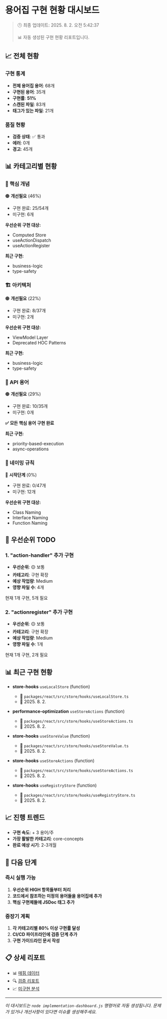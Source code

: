 # 용어집 구현 현황 대시보드

> 🕒 최종 업데이트: 2025. 8. 2. 오전 5:42:37
> 
> 📊 자동 생성된 구현 현황 리포트입니다.

## 📈 전체 현황

### 구현 통계
- **전체 용어집 용어**: 68개
- **구현된 용어**: 35개
- **구현률**: **51%**
- **스캔된 파일**: 83개
- **태그가 있는 파일**: 21개

### 품질 현황
- **검증 상태**: ✅ 통과
- **에러**: 0개
- **경고**: 45개

## 📊 카테고리별 현황


### 🎯 핵심 개념

🟠 **개선필요** (46%)

- 구현 완료: 25/54개
- 미구현: 6개


**우선순위 구현 대상:**
- Computed Store
- useActionDispatch
- useActionRegister



**최근 구현:**
- business-logic
- type-safety



### 🏗️ 아키텍처

🟠 **개선필요** (22%)

- 구현 완료: 8/37개
- 미구현: 2개


**우선순위 구현 대상:**
- ViewModel Layer
- Deprecated HOC Patterns



**최근 구현:**
- business-logic
- type-safety



### 🔌 API 용어

🟠 **개선필요** (29%)

- 구현 완료: 10/35개
- 미구현: 0개

**✅ 모든 핵심 용어 구현 완료**


**최근 구현:**
- priority-based-execution
- async-operations



### 📝 네이밍 규칙

🔴 **시작단계** (0%)

- 구현 완료: 0/47개
- 미구현: 12개


**우선순위 구현 대상:**
- Class Naming
- Interface Naming
- Function Naming





## 🎯 우선순위 TODO


### 1. "action-handler" 추가 구현

- **우선순위**: 🟡 보통
- **카테고리**: 구현 확장
- **예상 작업량**: Medium
- **영향 파일 수**: 4개

현재 1개 구현, 5개 필요


### 2. "actionregister" 추가 구현

- **우선순위**: 🟡 보통
- **카테고리**: 구현 확장
- **예상 작업량**: Medium
- **영향 파일 수**: 1개

현재 1개 구현, 2개 필요


## 📊 최근 구현 현황



- **store-hooks** `useLocalStore` (function)
  - 📁 `packages/react/src/store/hooks/useLocalStore.ts`
  - 📅 2025. 8. 2.


- **performance-optimization** `useStoreActions` (function)
  - 📁 `packages/react/src/store/hooks/useStoreActions.ts`
  - 📅 2025. 8. 2.


- **store-hooks** `useStoreValue` (function)
  - 📁 `packages/react/src/store/hooks/useStoreValue.ts`
  - 📅 2025. 8. 2.


- **store-hooks** `useStoreActions` (function)
  - 📁 `packages/react/src/store/hooks/useStoreActions.ts`
  - 📅 2025. 8. 2.


- **store-hooks** `useRegistryStore` (function)
  - 📁 `packages/react/src/store/hooks/useRegistryStore.ts`
  - 📅 2025. 8. 2.



## 📈 진행 트렌드

- **구현 속도**: + 3 용어/주
- **가장 활발한 카테고리**: core-concepts
- **완료 예상 시기**: 2-3개월

## 🔄 다음 단계

### 즉시 실행 가능
1. **우선순위 HIGH 항목들부터 처리**
2. **코드에서 참조하는 미정의 용어들을 용어집에 추가**
3. **핵심 구현체들에 JSDoc 태그 추가**

### 중장기 계획
1. **각 카테고리별 80% 이상 구현률 달성**
2. **CI/CD 파이프라인에 검증 단계 추가**
3. **구현 가이드라인 문서 작성**

## 📋 상세 리포트

- 📊 [매핑 데이터](/_data/mappings.json)
- 🔍 [검증 리포트](/_data/validation-report.json)
- 📈 [미구현 분석](/_data/missing-analysis-report.json)

---

*이 대시보드는 `node implementation-dashboard.js` 명령어로 자동 생성됩니다.*
*문제가 있거나 개선사항이 있다면 이슈를 생성해주세요.*

<!-- Dashboard generated at 2025-08-01T20:42:37.083Z -->